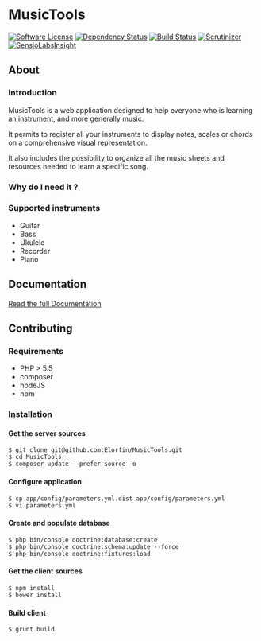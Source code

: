 # MusicTools

[![Software License](https://img.shields.io/badge/license-MIT-brightgreen.svg?style=flat-square)](LICENSE)
[![Dependency Status](https://gemnasium.com/Elorfin/MusicTools.svg)](https://gemnasium.com/Elorfin/MusicTools)
[![Build Status](https://travis-ci.org/Elorfin/MusicTools.svg?branch=master)](https://travis-ci.org/Elorfin/MusicTools)
[![Scrutinizer](https://scrutinizer-ci.com/g/Elorfin/MusicTools/badges/quality-score.png?b=master)](https://scrutinizer-ci.com/g/Elorfin/MusicTools)
[![SensioLabsInsight](https://insight.sensiolabs.com/projects/74bd74a9-b6fc-4b4e-9eb6-146748ab49db/mini.png)](https://insight.sensiolabs.com/projects/74bd74a9-b6fc-4b4e-9eb6-146748ab49db)

## About

### Introduction
MusicTools is a web application designed to help everyone who is learning an instrument, and more generally music.

It permits to register all your instruments to display notes, scales or chords on a comprehensive visual representation.

It also includes the possibility to organize all the music sheets and resources needed to learn a specific song.

### Why do I need it ?

### Supported instruments
- Guitar
- Bass
- Ukulele
- Recorder
- Piano

## Documentation

[Read the full Documentation](https://github.com/Elorfin/MusicTools/tree/master/doc/index.rst)

## Contributing

### Requirements
- PHP > 5.5
- composer
- nodeJS
- npm

### Installation

#### Get the server sources
```
$ git clone git@github.com:Elorfin/MusicTools.git
$ cd MusicTools
$ composer update --prefer-source -o
```

#### Configure application
```
$ cp app/config/parameters.yml.dist app/config/parameters.yml
$ vi parameters.yml
```

#### Create and populate database
```
$ php bin/console doctrine:database:create
$ php bin/console doctrine:schema:update --force
$ php bin/console doctrine:fixtures:load
```

#### Get the client sources
```
$ npm install
$ bower install
```

#### Build client
```
$ grunt build
```
